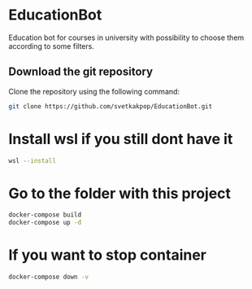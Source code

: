 # EducationBot

Education bot for courses in university with possibility to choose them according to some filters.

## Download the git repository

Clone the repository using the following command:

```bash
git clone https://github.com/svetkakpop/EducationBot.git
```

# Install wsl if you still dont have it
```bash
wsl --install
```

# Go to the folder with this project
```bash
docker-compose build
docker-compose up -d
```

# If you want to stop container
```bash
docker-compose down -v
```
